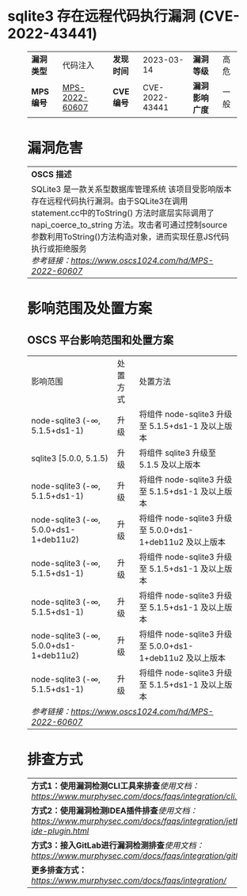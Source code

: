 # sqlite3 存在远程代码执行漏洞 (CVE-2022-43441)
<figure class="wp-block-table">
    <table>
        <tbody>
        <tr>
            <td><strong>漏洞类型</strong></td>
            <td>代码注入</td>
            <td><strong>发现时间</strong></td>
            <td>2023-03-14</td>
            <td><strong>漏洞等级</strong></td>
            <td>高危</td>
        </tr>
        <tr>
            <td><strong>MPS编号</strong></td>
            <td><a href="https://www.oscs1024.com/hd/MPS-2022-60607">MPS-2022-60607</a></td>
            <td><strong>CVE编号</strong></td>
            <td>CVE-2022-43441</td>
            <td><strong>漏洞影响广度</strong></td>
            <td>一般</td>
        </tr>
        </tbody>
    </table>
</figure>


<figure class="wp-block-table">
    <h1 class="wp-block-heading">漏洞危害</h1>
    <table>
        <tbody>
        <tr>
            <td><strong>OSCS 描述</strong></td>
        </tr>
        <tr>
            <td>SQLite3 是一款关系型数据库管理系统
该项目受影响版本存在远程代码执行漏洞。由于SQLite3在调用statement.cc中的ToString() 方法时底层实际调用了napi_coerce_to_string 方法。攻击者可通过控制source参数利用ToString()方法构造对象，进而实现任意JS代码执行或拒绝服务<br><em>参考链接：<a
                    href="https://www.oscs1024.com/hd/MPS-2022-60607">https://www.oscs1024.com/hd/MPS-2022-60607</a></em>
            </td>
        </tr>
        </tbody>
    </table>
</figure>


<figure class="wp-block-table alignleft">
    <h1 class="wp-block-heading">影响范围及处置方案</h1>
    <h2 class="wp-block-heading"><strong>OSCS</strong> <strong>平台影响范围和处置方案</strong></h2>
    <table>
        <tbody>
        <tr>
            <td>影响范围</td>
            <td>处置方式</td>
            <td>处置方法</td>
        </tr>
        <tr><td rowspan="1">node-sqlite3 (-∞, 5.1.5+ds1-1)</td><td>升级</td><td>将组件 node-sqlite3 升级至 5.1.5+ds1-1 及以上版本</td></tr><tr><td rowspan="1">sqlite3 [5.0.0, 5.1.5)</td><td>升级</td><td>将组件 sqlite3 升级至 5.1.5 及以上版本</td></tr><tr><td rowspan="1">node-sqlite3 (-∞, 5.1.5+ds1-1)</td><td>升级</td><td>将组件 node-sqlite3 升级至 5.1.5+ds1-1 及以上版本</td></tr><tr><td rowspan="1">node-sqlite3 (-∞, 5.0.0+ds1-1+deb11u2)</td><td>升级</td><td>将组件 node-sqlite3 升级至 5.0.0+ds1-1+deb11u2 及以上版本</td></tr><tr><td rowspan="1">node-sqlite3 (-∞, 5.1.5+ds1-1)</td><td>升级</td><td>将组件 node-sqlite3 升级至 5.1.5+ds1-1 及以上版本</td></tr><tr><td rowspan="1">node-sqlite3 (-∞, 5.1.5+ds1-1)</td><td>升级</td><td>将组件 node-sqlite3 升级至 5.1.5+ds1-1 及以上版本</td></tr><tr><td rowspan="1">node-sqlite3 (-∞, 5.0.0+ds1-1+deb11u2)</td><td>升级</td><td>将组件 node-sqlite3 升级至 5.0.0+ds1-1+deb11u2 及以上版本</td></tr><tr><td rowspan="1">node-sqlite3 (-∞, 5.1.5+ds1-1)</td><td>升级</td><td>将组件 node-sqlite3 升级至 5.1.5+ds1-1 及以上版本</td></tr>
        <tr>
            <td colspan="3"><em>参考链接：</em><em><a
                    href="https://www.oscs1024.com/hd/MPS-2022-60607">https://www.oscs1024.com/hd/MPS-2022-60607</a></em></td>
        </tr>
        </tbody>
    </table>
</figure>


<figure class="wp-block-table">
    <h1 class="wp-block-heading">排查方式</h1>
    <table>
        <tbody>
        <tr>
            <td><strong>方式1：使用漏洞检测CLI工具来排查</strong><em>使用文档：<a
                    href="https://www.murphysec.com/docs/faqs/integration/cli.html">https://www.murphysec.com/docs/faqs/integration/cli.html</a></em>
            </td>
        </tr>
        <tr>
            <td><strong>方式2：使用漏洞检测IDEA插件排查</strong><em>使用文档：<a
                    href="https://www.murphysec.com/docs/faqs/integration/jetbrains-ide-plugin.html">https://www.murphysec.com/docs/faqs/integration/jetbrains-ide-plugin.html</a></em>
            </td>
        </tr>
        <tr>
            <td><strong>方式3：接入GitLab进行漏洞检测排查</strong><em>使用文档：<a
                    href="https://www.murphysec.com/docs/faqs/integration/gitlab.html">https://www.murphysec.com/docs/faqs/integration/gitlab.html</a></em>
            </td>
        </tr>
        <tr>
            <td><strong>更多排查方式：</strong><em><a
                    href="https://www.murphysec.com/docs/faqs/integration/">https://www.murphysec.com/docs/faqs/integration/</a></em>
            </td>
        </tr>
        </tbody>
    </table>
</figure>